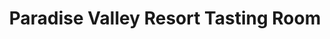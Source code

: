 ---
title: "Paradise Valley Resort Tasting Room"
url: /blairsville/paradise-valley-resort-tasting-room/
shop: wine
---